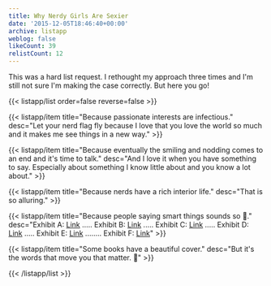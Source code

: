 ```yaml
---
title: Why Nerdy Girls Are Sexier
date: '2015-12-05T18:46:40+00:00'
archive: listapp
weblog: false
likeCount: 39
relistCount: 12
---
```


This was a hard list request. I rethought my approach three times and I'm still not sure I'm making the case correctly. But here you go!

<!--more-->

{{< listapp/list order=false reverse=false >}}

   {{< listapp/item title="Because passionate interests are infectious."
      desc="Let your nerd flag fly because I love that you love the world so much and it makes me see things in a new way." >}}

   {{< listapp/item title="Because eventually the smiling and nodding comes to an end and it's time to talk."
      desc="And I love it when you have something to say. Especially about something I know little about and you know a lot about." >}}

   {{< listapp/item title="Because nerds have a rich interior life."
      desc="That is so alluring." >}}

   {{< listapp/item title="Because people saying smart things sounds so 💯."
      desc="Exhibit A: [Link](http://youtu.be/ahXIMUkSXX0) ..... Exhibit B: [Link](http://youtu.be/nlUQfXwvQLc) ..... Exhibit C: [Link](http://youtu.be/4KoKqaq76kg) ..... Exhibit D: [Link](http://youtu.be/xpN1dlH3tWo) .....  Exhibit E: [Link](http://youtu.be/FgyZ4ia25gg) ........ Exhibit F: [Link](http://youtu.be/lPB_17rbNXk)" >}}

   {{< listapp/item title="Some books have a beautiful cover."
      desc="But it's the words that move you that matter. 📖" >}}

{{< /listapp/list >}}
